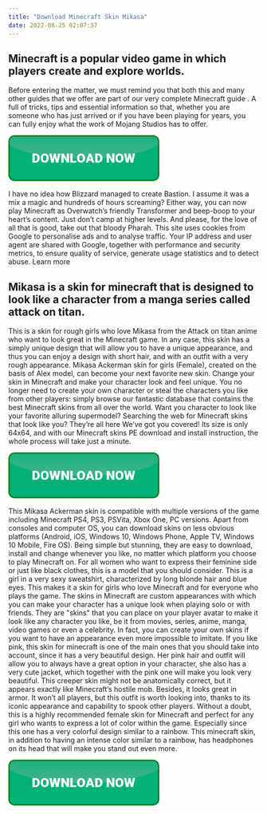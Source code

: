 ```yaml
---
title: "Download Minecraft Skin Mikasa"
date: 2022-08-25 02:07:57
---
```


## Minecraft is a popular video game in which players create and explore worlds.

Before entering the matter, we must remind you that both this and many other guides that we offer are part of our very complete Minecraft guide . A full of tricks, tips and essential information so that, whether you are someone who has just arrived or if you have been playing for years, you can fully enjoy what the work of Mojang Studios has to offer.

[![button](https://github.com/minecraftbay/minecraftbay.github.io/blob/main/dlbutton.png?raw=true)](https://minecraftsync.com/download-minecraft-skin)


I have no idea how Blizzard managed to create Bastion. I assume it was a mix a magic and hundreds of hours screaming? Either way, you can now play Minecraft as Overwatch’s friendly Transformer and beep-boop to your heart’s content. Just don’t camp at higher levels. And please, for the love of all that is good, take out that bloody Pharah.
This site uses cookies from Google to personalise ads and to analyse traffic. Your IP address and user agent are shared with Google, together with performance and security metrics, to ensure quality of service, generate usage statistics and to detect abuse. Learn more

## Mikasa is a skin for minecraft that is designed to look like a character from a manga series called attack on titan.

This is a skin for rough girls who love Mikasa from the Attack on titan anime who want to look great in the Minecraft game. In any case, this skin has a simply unique design that will allow you to have a unique appearance, and thus you can enjoy a design with short hair, and with an outfit with a very rough appearance.
Mikasa Ackerman skin for girls (Female), created on the basis of Alex model, can become your next favorite new skin. Change your skin in Minecraft and make your character look and feel unique. You no longer need to create your own character or steal the characters you like from other players: simply browse our fantastic database that contains the best Minecraft skins from all over the world. Want you character to look like your favorite alluring supermodel? Searching the web for Minecraft skins that look like you? They’re all here We’ve got you covered! Its size is only 64x64, and with our Minecraft skins PE download and install instruction, the whole process will take just a minute.

[![button](https://github.com/minecraftbay/minecraftbay.github.io/blob/main/dlbutton.png?raw=true)](https://minecraftsync.com/download-minecraft-skin)


This Mikasa Ackerman skin is compatible with multiple versions of the game including Minecraft PS4, PS3, PSVita, Xbox One, PC versions. Apart from consoles and computer OS, you can download skins on less obvious platforms (Android, iOS, Windows 10, Windows Phone, Apple TV, Windows 10 Mobile, Fire OS). Being simple but stunning, they are easy to download, install and change whenever you like, no matter which platform you choose to play Minecraft on.
For all women who want to express their feminine side or just like black clothes, this is a model that you should consider. This is a girl in a very sexy sweatshirt, characterized by long blonde hair and blue eyes. This makes it a skin for girls who love Minecraft and for everyone who plays the game.
The skins in Minecraft are custom appearances with which you can make your character has a unique look when playing solo or with friends. They are "skins" that you can place on your player avatar to make it look like any character you like, be it from movies, series, anime, manga, video games or even a celebrity. In fact, you can create your own skins if you want to have an appearance even more impossible to imitate.
If you like pink, this skin for minecraft is one of the main ones that you should take into account, since it has a very beautiful design. Her pink hair and outfit will allow you to always have a great option in your character, she also has a very cute jacket, which together with the pink one will make you look very beautiful.
This creeper skin might not be anatomically correct, but it appears exactly like Minecraft’s hostile mob. Besides, it looks great in armor. It won’t all players, but this outfit is worth looking into, thanks to its iconic appearance and capability to spook other players.
Without a doubt, this is a highly recommended female skin for Minecraft and perfect for any girl who wants to express a lot of color within the game. Especially since this one has a very colorful design similar to a rainbow. This minecraft skin, in addition to having an intense color similar to a rainbow, has headphones on its head that will make you stand out even more.


[![button](https://github.com/minecraftbay/minecraftbay.github.io/blob/main/dlbutton.png?raw=true)](https://minecraftsync.com/download-minecraft-skin)